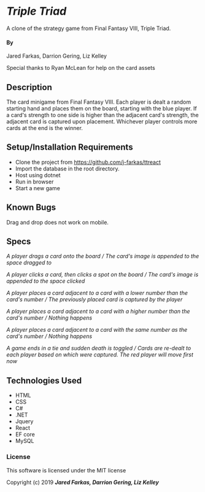 # _Triple Triad_

A clone of the strategy game from Final Fantasy VIII, Triple Triad.

#### By
Jared Farkas, Darrion Gering, Liz Kelley

Special thanks to Ryan McLean for help on the card assets

## Description

The card minigame from Final Fantasy VIII. Each player is dealt a random starting hand and places them on the board, starting with the blue player. If a card's strength to one side is higher than the adjacent card's strength, the adjacent card is captured upon placement. Whichever player controls more cards at the end is the winner.

## Setup/Installation Requirements

* Clone the project from https://github.com/j-farkas/ttreact
* Import the database in the root directory.
* Host using dotnet
* Run in browser
* Start a new game

## Known Bugs
Drag and drop does not work on mobile.

## Specs
_A player drags a card onto the board / The card's image is appended to the space dragged to_

_A player clicks a card, then clicks a spot on the board / The card's image is appended to the space clicked_

_A player places a card adjacent to a card with a lower number than the card's number / The previously placed card is captured by the player_

_A player places a card adjacent to a card with a higher number than the card's number / Nothing happens_

_A player places a card adjacent to a card with the same number as the card's number / Nothing happens_

_A game ends in a tie and sudden death is toggled / Cards are re-dealt to each player based on which were captured. The red player will move first now_



## Technologies Used
* HTML
* CSS
* C#
* .NET
* Jquery
* React
* EF core
* MySQL

### License
This software is licensed under the MIT license

Copyright (c) 2019 **_Jared Farkas, Darrion Gering, Liz Kelley_**
